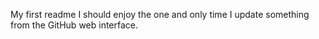 My first readme
I should enjoy the one and only time I update something from the GitHub web interface.

